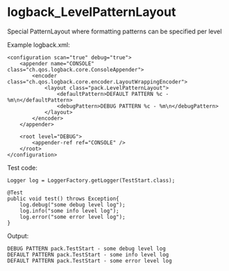 # logback_LevelPatternLayout
Special PatternLayout where formatting patterns can be specified per level

Example logback.xml:

    <configuration scan="true" debug="true">
        <appender name="CONSOLE" class="ch.qos.logback.core.ConsoleAppender">
            <encoder class="ch.qos.logback.core.encoder.LayoutWrappingEncoder">
                <layout class="pack.LevelPatternLayout">
                    <defaultPattern>DEFAULT PATTERN %c - %m\n</defaultPattern>
                    <debugPattern>DEBUG PATTERN %c - %m\n</debugPattern>
                </layout>
            </encoder>
        </appender>
        
        <root level="DEBUG">
            <appender-ref ref="CONSOLE" />
        </root>
    </configuration>
    
Test code:

    Logger log = LoggerFactory.getLogger(TestStart.class);

    @Test
    public void test() throws Exception{
        log.debug("some debug level log");
        log.info("some info level log");
        log.error("some error level log");
    }

Output:

    DEBUG PATTERN pack.TestStart - some debug level log
    DEFAULT PATTERN pack.TestStart - some info level log
    DEFAULT PATTERN pack.TestStart - some error level log

